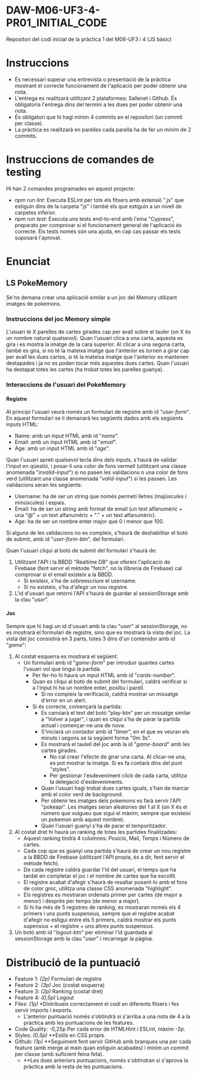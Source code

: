 # **DAW-M06-UF3-4-PR01_INITIAL_CODE**
Repositori del codi inicial de la pràctica 1 del M06-UF3 i 4 (JS bàsic)

# **Instruccions**
- És necessari superar una entrevista o presentació de la pràctica mostrant el correcte funcionament de l'aplicació per poder obtenir una nota.
- L'entrega es realitzarà utilitzant 2 plataformes: Sallenet i Github. És obligatoria l'entrega dins del termini a les dues per poder obtenir una nota.
- És obligatori que hi hagi mínim 4 commits en el repositori (un commit per classe).
- La pràctica es realitzarà en parelles cada parella ha de fer un mínim de 2 commits.

# **Instruccions de comandes de testing**
Hi han 2 comandes programades en aquest projecte:
- *npm run lint*: Executa ESLint per tots els fitxers amb extensió ".js" que estiguin dins de la carpeta "js" i també els que estiguin a un nivell de carpetes inferior.
- *npm run test*: Executa uns tests end-to-end amb l'eina "Cypress", preparats per comprovar si el funcionament general de l'aplicació és correcte. Els tests només són una ajuda, en cap cas passar els tests suposarà l'aprovat.

# **Enunciat**
## **LS PokeMemory**
Se'ns demana crear una aplicació similar a un joc del Memory utilizant imatges de pokemons.

### **Instruccions del joc Memory simple**
L'usuari té X parelles de cartes girades cap per avall sobre el tauler (on X és un nombre natural qualsevol).
Quan l'usuari clica a una carta, aquesta es gira i es mostra la imatge de la cara superior. Al clicar a una segona carta, també es gira, si no té la mateixa imatge que l'anterior es tornen a girar cap per avall les dues cartes, si té la mateixa imatge que l'anterior es mantenen destapades i ja no es poden tocar més aquestes dues cartes.
Quan l'usuari ha destapat totes les cartes (ha trobat totes les parelles guanya).

### **Interaccions de l'usuari del PokeMemory**
#### **Registre**
Al principi l'usuari veurà només un formulari de registre amb id "*user-form*". En aquest formulari se li demanarà les següents dades amb els següents inputs HTML:
  - Name: amb un input HTML amb id "*name*".
  - Email: amb un input HTML amb id "*email*".
  - Age: amb un input HTML amb id "*age*".

Quan l'usuari apreti qualsevol tecla dins dels inputs, s'haurà de validar l'input en qüestió, i posar-li una color de fons vermell (utilitzant una classe anomenada "*invalid-input*") si no pasen les validacions o una color de fons verd (utilitzant una classe anomenada "*valid-input*") si les passen. Les validacions seran les següents:
  - Username: ha de ser un string que només permeti lletres (majúscules i minúscules) i espais.
  - Email: ha de ser un string amb format de email (un text alfanumèric +  una "@" + un text alfanumèric + "." + un text alfanumèric).
  - Age: ha de ser un nombre enter major que 0 i menor que 100.

Si alguna de les validacions no es compleix, s'haurà de deshabilitar el botó de submit, amb id "*user-form-btn*", del formulari.

Quan l'usuari cliqui al botó de submit del formulari s'haurà de:
  1. Utilitzant l'API i la BBDD "Realtime DB" que ofereix l'aplicació de Firebase (fent servir el mètode "fetch", no la llibreria de Firebase) cal comprovar si el email existeix a la BBDD.
     - Si existeix, s'ha de sobreescriure el username.
     - Si no existeix, s'ha d'afegir un nou registre.
  2. L'id d'usuari que retorni l'API s'haurà de guardar al sessionStorage amb la clau "*user*".

#### **Joc**
Sempre que hi hagi un id d'usuari amb la clau "*user*" al sessionStorage, no es mostrarà el formulari de registre, sino que es mostrarà la vista del joc.
La vista del joc consistirà en 3 parts, totes 3 dins d'un contenidor amb id "*game*":
  1. Al costat esquerra es mostrarà el següent:
      - Un formulari amb id "*game-form*" per introduir quantes cartes l'usuari vol que tingui la partida.
        - Per fer-ho hi haurà un input HTML amb id "*cards-number*".
        - Quan es cliqui al botó de submit del formulari, caldrà verificar si a l'input hi ha un nombre enter, positiu i parell.
          - Si no compleix la verificació, caldrà mostrar un missatge d'error en un alert.
        - Si és correcte, començarà la partida:
          - Es canviarà el text del botó "play-btn" per un missatge similar a "Volver a jugar", i quan es cliqui s'ha de parar la partida actual i començar-ne una de nova.
          - S'iniciarà un contador amb id "*timer*", en el que es veuran els minuts i segons se la següent forma "0m 3s".
          - Es mostrarà el taulell del joc amb la id "*game-board*" amb les cartes girades.
            - No cal crear l'efecte de girar una carta. Al clicar-ne una, es pot mostrar la imatge. Si es fa contarà dins del punt "styles".
            - Per gestionar l'esdeveniment click de cada carta, utilitza la delegació d'esdeveniments.
          - Quan l'usuari hagi trobat dues cartes iguals, s'han de marcar amb el color verd de background.
          - Per obtenir les imatges dels pokemons es farà servir l'API "pokeapi". Les imatges seran aleatories del 1 al X (on X és el número que vulgueu que sigui el màxim, sempre que existeixi un pokemon amb aquest nombre).
          - Quan l'usuari guanyi s'ha de parar el temporitzador.
  2. Al costat dret hi haurà un ranking de totes les partides finalitzades:
      - Aquest ranking tindrà 4 columnes: Posició, Mail, Temps i Número de cartes.
      - Cada cop que es guanyi una partida s'haurà de crear un nou registre a la BBDD de Firebase (utilitzant l'API propia, és a dir, fent servir el mètode fetch).
      - De cada registre caldrà guardar l'id del usuari, el temps que ha tardat en completar el joc i el nombre de cartes que ha escollit.
      - El registre acabat d'afegir s'haurà de resaltar posant-lo amb el fons de color groc, utilitza una classe CSS anomenada "highlight".
      - Els registres es mostraran ordenats primer per cartes (de major a menor) i després per temps (de menor a major).
      - Si hi ha més de 5 registres de ranking, es mostraran només els 4 primers i uns punts suspensius, sempre que el registre acabat d'afegir no estigui entre els 5 primers, caldrà mostrar els punts supensius + el registre + uns altres punts suspensius.
  3. Un botó amb id "*logout-btn*" per eliminar l'id guardada al sessionStorage amb la clau "*user*" i recarregar la pàgina.

# **Distribució de la puntuació**
- Feature 1: *(2p)* Formulari de registre
- Feature 2: *(3p)* Joc (costat esquerra)
- Feature 3: *(2p)* Ranking (costat dret)
- Feature 4: *(0,5p)* Logout
- Files: *(1p)* *Distribueix correctament el codi en diferents fitxers i fes servir imports i exports.
  - L'anterior puntuació només s'obtindrà si s'arriba a una nota de 4 a la pràctica amb les puntuacions de les features.
- Code Quality: -0,25p Per cada error de HTMLHint i ESLint, màxim -2p.
- Styles: *(0,5p)* **Estils en CSS propis.
- Github: *(1p)* **Seguiment fent servir GitHub amb branques una per cada feature (amb merge al main quan estiguin acabades) i mínim un commit per classe (amb suficient feina feta).
  - **Les dues anteriors puntuacions, només s'obtindran si s'aprova la pràctica amb la resta de les puntuacions.




